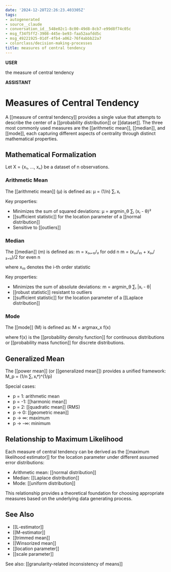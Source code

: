 ```yaml
---
date: '2024-12-28T22:26:23.403305Z'
tags:
- autogenerated
- source__claude
- conversation_id__548e02c1-8c00-49d8-8cb7-e99d8f74c05c
- msg_f34f5ff2-3908-445e-be93-faa52aafdd5c
- msg_49221925-01df-4fb4-a062-76f4abbb22a7
- colorclass/decision-making-processes
title: measures of central tendency
---
```


**USER**

the measure of central tendency


**ASSISTANT**

# Measures of Central Tendency

A [[measure of central tendency]] provides a single value that attempts to describe the center of a [[probability distribution]] or [[dataset]]. The three most commonly used measures are the [[arithmetic mean]], [[median]], and [[mode]], each capturing different aspects of centrality through distinct mathematical properties.

## Mathematical Formalization

Let X = {x₁, ..., xₙ} be a dataset of n observations.

### Arithmetic Mean
The [[arithmetic mean]] (μ) is defined as:
μ = (1/n) ∑ᵢ xᵢ

Key properties:
- Minimizes the sum of squared deviations: μ = argmin_θ ∑ᵢ (xᵢ - θ)²
- [[sufficient statistic]] for the location parameter of a [[normal distribution]]
- Sensitive to [[outliers]]

### Median
The [[median]] (m) is defined as:
m = x₍ₙ₊₁₎/₂ for odd n
m = (x₍ₙ/₂₎ + x₍ₙ/₂₊₁₎)/2 for even n

where x₍ᵢ₎ denotes the i-th order statistic

Key properties:
- Minimizes the sum of absolute deviations: m = argmin_θ ∑ᵢ |xᵢ - θ|
- [[robust statistic]] resistant to outliers
- [[sufficient statistic]] for the location parameter of a [[Laplace distribution]]

### Mode
The [[mode]] (M) is defined as:
M = argmax_x f(x)

where f(x) is the [[probability density function]] for continuous distributions or [[probability mass function]] for discrete distributions.

## Generalized Mean

The [[power mean]] (or [[generalized mean]]) provides a unified framework:
M_p = (1/n ∑ᵢ xᵢᵖ)^(1/p)

Special cases:
- p = 1: arithmetic mean
- p = -1: [[harmonic mean]]
- p = 2: [[quadratic mean]] (RMS)
- p → 0: [[geometric mean]]
- p → ∞: maximum
- p → -∞: minimum

## Relationship to Maximum Likelihood

Each measure of central tendency can be derived as the [[maximum likelihood estimator]] for the location parameter under different assumed error distributions:
- Arithmetic mean: [[normal distribution]]
- Median: [[Laplace distribution]]
- Mode: [[uniform distribution]]

This relationship provides a theoretical foundation for choosing appropriate measures based on the underlying data generating process.

## See Also
- [[L-estimator]]
- [[M-estimator]]
- [[trimmed mean]]
- [[Winsorized mean]]
- [[location parameter]]
- [[scale parameter]]

See also: [[granularity-related inconsistency of means]]